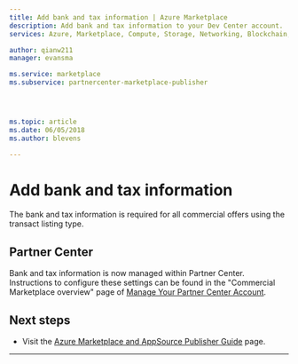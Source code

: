 ```yaml
---
title: Add bank and tax information | Azure Marketplace
description: Add bank and tax information to your Dev Center account.  
services: Azure, Marketplace, Compute, Storage, Networking, Blockchain, Security

author: qianw211
manager: evansma

ms.service: marketplace
ms.subservice: partnercenter-marketplace-publisher




ms.topic: article
ms.date: 06/05/2018
ms.author: blevens

---
```


# Add bank and tax information  

The bank and tax information is required for all commercial offers using the transact listing type.  

## Partner Center

Bank and tax information is now managed within Partner Center. Instructions to configure these settings can be found in the "Commercial Marketplace overview" page of [Manage Your Partner Center Account](./partner-center-portal/manage-account#payout-account.md#payout-account).


## Next steps
*   Visit the [Azure Marketplace and AppSource Publisher Guide](./marketplace-publishers-guide.md) page.  
 
---
